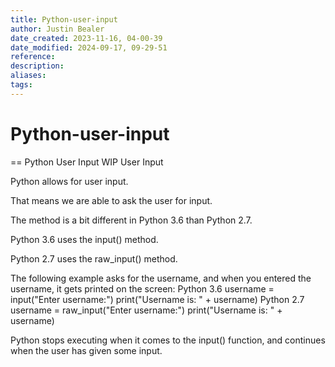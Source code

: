 ```yaml
---
title: Python-user-input
author: Justin Bealer
date_created: 2023-11-16, 04-00-39
date_modified: 2024-09-17, 09-29-51
reference: 
description: 
aliases: 
tags: 
---
```

# Python-user-input
== Python User Input WIP
User Input

Python allows for user input.

That means we are able to ask the user for input.

The method is a bit different in Python 3.6 than Python 2.7.

Python 3.6 uses the input() method.

Python 2.7 uses the raw_input() method.

The following example asks for the username, and when you entered the username, it gets printed on the screen:
Python 3.6
username = input("Enter username:")
print("Username is: " + username)
Python 2.7
username = raw_input("Enter username:")
print("Username is: " + username)

Python stops executing when it comes to the input() function, and continues when the user has given some input.



